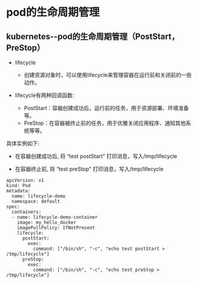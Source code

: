 
#  pod的生命周期管理

## kubernetes--pod的生命周期管理（PostStart，PreStop）

* lifecycle
    * 创建资源对象时，可以使用lifecycle来管理容器在运行前和关闭前的一些动作。

* lifecycle有两种回调函数:
    * PostStart：容器创建成功后，运行前的任务，用于资源部署、环境准备等。
    * PreStop：在容器被终止前的任务，用于优雅关闭应用程序、通知其他系统等等。

具体实例如下:

* 在容器创建成功后, 将 “test postStart" 打印消息，写入/tmp/lifecycle

* 在容器终止前, 将 “test preStop" 打印消息，写入/tmp/lifecycle

```
apiVersion: v1
kind: Pod
metadata:
  name: lifecycle-demo
  namespace: default
spec:
  containers:
  - name: lifecycle-demo-container
    image: my_hello_docker
    imagePullPolicy: IfNotPresent
    lifecycle:
      postStart:
        exec:
          command: ["/bin/sh", "-c", "echo test postStart > /tmp/lifecycle"]
      preStop:
        exec:
          command: ["/bin/sh", "-c", "echo test preStop > /tmp/lifecycle"]
```